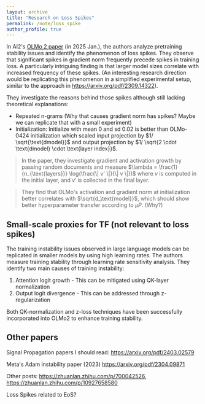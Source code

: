 ```yaml
---
layout: archive
title: "Research on Loss Spikes"
permalink: /note/loss_spike
author_profile: true
---
```


In AI2's [OLMo 2 paper](https://arxiv.org/pdf/2501.00656) (in 2025 Jan.), the authors analyze pretraining stability issues and identify the phenomenon of loss spikes. They observe that significant spikes in gradient norm frequently precede spikes in training loss. A particularly intriguing finding is that larger model sizes correlate with increased frequency of these spikes. (An interesting research direction would be replicating this phenomenon in a simplified experimental setup, similar to the approach in https://arxiv.org/pdf/2309.14322).

They investigate the reasons behind those spikes although still lacking theoretical explanations:
- Repeated n-grams (Why that causes gradient norm has spikes? Maybe we can replicate that with a small experiment)
- Initialization: Initialize with mean 0 and sd 0.02 is better than OLMo-0424 initialization which scaled input projection by $1/ \sqrt{\text{dmodel}}$ and output projection by $1/ \sqrt{2 \cdot \text{dmodel} \cdot \text{layer index}}$. 
> In the paper, they investigate gradient and activation growth by passing random documents and measure $\lambda = \frac{1}{n_{\text{layers}}} \log(\frac{\| v' \|}{\| v \|})$ where $v$ is computed in the initial layer, and $v'$ is collected in the final layer.

> They find that OLMo's activation and gradient norm at initialization better correlates with $\sqrt{d_\text{model}}$, which should show better hyperparameter transfer according to $\mu P$. (Why?)

## Small-scale proxies for TF (not relevant to loss spikes)

The training instability issues observed in large language models can be replicated in smaller models by using high learning rates. The authors measure training stability through learning rate sensitivity analysis. They identify two main causes of training instability:

1. Attention logit growth - This can be mitigated using QK-layer normalization
2. Output logit divergence - This can be addressed through z-regularization

Both QK-normalization and z-loss techniques have been successfully incorporated into OLMo2 to enhance training stability.

## Other papers


Signal Propagation papers I should read: https://arxiv.org/pdf/2403.02579

Meta's Adam instability paper (2023) https://arxiv.org/pdf/2304.09871

Other posts: https://zhuanlan.zhihu.com/p/700042526, https://zhuanlan.zhihu.com/p/10927658580


Loss Spikes related to EoS?